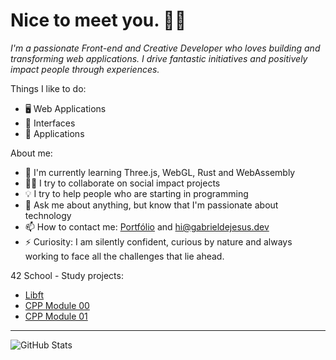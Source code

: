 # Nice to meet you. 👋🏾

*I'm a passionate Front-end and Creative Developer who loves building and transforming web applications. I drive fantastic initiatives and positively impact people through experiences.*

Things I like to do:

- 🖥 Web Applications
- 🎨 Interfaces
- 📱 Applications

About me:

- 🌱 I'm currently learning Three.js, WebGL, Rust and WebAssembly
- ✊🏽 I try to collaborate on social impact projects
- 💡 I try to help people who are starting in programming
- 💬 Ask me about anything, but know that I'm passionate about technology
- 📫 How to contact me: [Portfólio](http://gabrieldejesus.dev) and hi@gabrieldejesus.dev
- ⚡ Curiosity: I am silently confident, curious by nature and always working to face all the challenges that lie ahead.

42 School - Study projects:

- [Libft](https://github.com/gabrieldejesus/42-Libft)
- [CPP Module 00](https://github.com/gabrieldejesus/42-cpp-module-00)
- [CPP Module 01](https://github.com/gabrieldejesus/42-cpp-module-01)
  
---

![GitHub Stats](https://github-readme-stats.anuraghazra1.vercel.app/api?username=gabrieldejesus&show_icons=true&hide_border=true)
